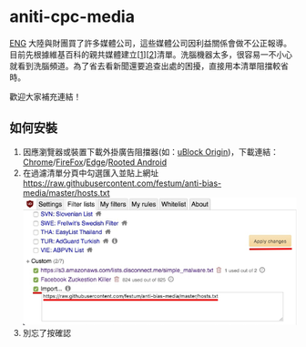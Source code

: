 # aniti-cpc-media

[ENG](README.md)
大陸與財團買了許多媒體公司，這些媒體公司因利益關係會做不公正報導。目前先根據維基百科的親共媒體建立[[1](https://zh.wikipedia.org/wiki/%E8%A6%AA%E4%B8%AD%E5%AA%92%E9%AB%94)][[2](https://zh.wikipedia.org/wiki/%E7%B5%B1%E6%B4%BE%E5%AA%92%E9%AB%94_(%E5%8F%B0%E7%81%A3))]清單。洗腦機器太多，很容易一不小心就看到洗腦頻道。為了省去看新聞還要追查出處的困擾，直接用本清單阻擋較省時。

歡迎大家補充連結！

## 如何安裝

1. 因應瀏覽器或裝置下載外掛廣告阻擋器(如：[uBlock Origin](https://chrome.google.com/webstore/detail/ublock-origin/cjpalhdlnbpafiamejdnhcphjbkeiagm))，下載連結：[Chrome](https://chrome.google.com/webstore/detail/ublock-origin/cjpalhdlnbpafiamejdnhcphjbkeiagm)/[FireFox](https://addons.mozilla.org/en-US/firefox/addon/ublock-origin/)/[Edge](https://www.microsoft.com/en-us/p/ublock-origin/9nblggh444l4?activetab=pivot:overviewtab)/[Rooted Android](https://adaway.org/)
2. 在過濾清單分頁中勾選匯入並貼上網址 https://raw.githubusercontent.com/festum/anti-bias-media/master/hosts.txt
![](res/images/ublock-001.jpg)
3. 別忘了按確認

